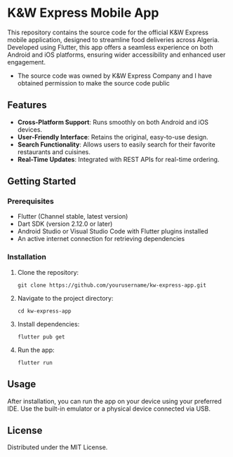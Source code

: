 # K&W Express Mobile App

This repository contains the source code for the official K&W Express mobile application, designed to streamline food deliveries across Algeria. Developed using Flutter, this app offers a seamless experience on both Android and iOS platforms, ensuring wider accessibility and enhanced user engagement.

- The source code was owned by K&W Express Company and I have obtained permission to make the source code public

## Features

- **Cross-Platform Support**: Runs smoothly on both Android and iOS devices.
- **User-Friendly Interface**: Retains the original, easy-to-use design.
- **Search Functionality**: Allows users to easily search for their favorite restaurants and cuisines.
- **Real-Time Updates**: Integrated with REST APIs for real-time ordering.

## Getting Started

### Prerequisites

- Flutter (Channel stable, latest version)
- Dart SDK (version 2.12.0 or later)
- Android Studio or Visual Studio Code with Flutter plugins installed
- An active internet connection for retrieving dependencies

### Installation

1. Clone the repository:
   ```
   git clone https://github.com/yourusername/kw-express-app.git
   ```
2. Navigate to the project directory:
   ```
   cd kw-express-app
   ```
3. Install dependencies:
   ```
   flutter pub get
   ```
4. Run the app:
   ```
   flutter run
   ```

## Usage

After installation, you can run the app on your device using your preferred IDE. Use the built-in emulator or a physical device connected via USB.

## License

Distributed under the MIT License. 

